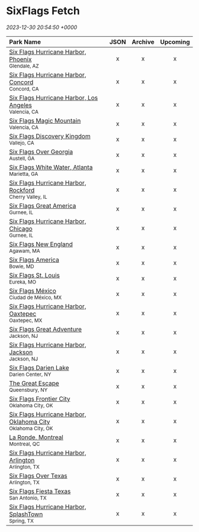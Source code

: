 # SixFlags Fetch

*2023-12-30 20:54:50 +0000*

| Park Name | JSON | Archive | Upcoming |
| :-------- | :--: | :-----: | :------: |
| [Six Flags Hurricane Harbor, Phoenix](https://parkcalendar.com/#46)<br><sup>Glendale, AZ</sup> | x | x | x |
| [Six Flags Hurricane Harbor, Concord](https://parkcalendar.com/#42)<br><sup>Concord, CA</sup> | x | x | x |
| [Six Flags Hurricane Harbor, Los Angeles](https://parkcalendar.com/#11)<br><sup>Valencia, CA</sup> | x | x | x |
| [Six Flags Magic Mountain](https://parkcalendar.com/#6)<br><sup>Valencia, CA</sup> | x | x | x |
| [Six Flags Discovery Kingdom](https://parkcalendar.com/#17)<br><sup>Vallejo, CA</sup> | x | x | x |
| [Six Flags Over Georgia](https://parkcalendar.com/#2)<br><sup>Austell, GA</sup> | x | x | x |
| [Six Flags White Water, Atlanta](https://parkcalendar.com/#25)<br><sup>Marietta, GA</sup> | x | x | x |
| [Six Flags Hurricane Harbor, Rockford](https://parkcalendar.com/#48)<br><sup>Cherry Valley, IL</sup> | x | x | x |
| [Six Flags Great America](https://parkcalendar.com/#7)<br><sup>Gurnee, IL</sup> | x | x | x |
| [Six Flags Hurricane Harbor, Chicago](https://parkcalendar.com/#13)<br><sup>Gurnee, IL</sup> | x | x | x |
| [Six Flags New England](https://parkcalendar.com/#20)<br><sup>Agawam, MA</sup> | x | x | x |
| [Six Flags America](https://parkcalendar.com/#14)<br><sup>Bowie, MD</sup> | x | x | x |
| [Six Flags St. Louis](https://parkcalendar.com/#3)<br><sup>Eureka, MO</sup> | x | x | x |
| [Six Flags México](https://parkcalendar.com/#28)<br><sup>Ciudad de México, MX</sup> | x | x | x |
| [Six Flags Hurricane Harbor, Oaxtepec](https://parkcalendar.com/#32)<br><sup>Oaxtepec, MX</sup> | x | x | x |
| [Six Flags Great Adventure](https://parkcalendar.com/#5)<br><sup>Jackson, NJ</sup> | x | x | x |
| [Six Flags Hurricane Harbor, Jackson](https://parkcalendar.com/#23)<br><sup>Jackson, NJ</sup> | x | x | x |
| [Six Flags Darien Lake](https://parkcalendar.com/#45)<br><sup>Darien Center, NY</sup> | x | x | x |
| [The Great Escape](https://parkcalendar.com/#24)<br><sup>Queensbury, NY</sup> | x | x | x |
| [Six Flags Frontier City](https://parkcalendar.com/#43)<br><sup>Oklahoma City, OK</sup> | x | x | x |
| [Six Flags Hurricane Harbor, Oklahoma City](https://parkcalendar.com/#44)<br><sup>Oklahoma City, OK</sup> | x | x | x |
| [La Ronde, Montreal](https://parkcalendar.com/#29)<br><sup>Montreal, QC</sup> | x | x | x |
| [Six Flags Hurricane Harbor, Arlington](https://parkcalendar.com/#10)<br><sup>Arlington, TX</sup> | x | x | x |
| [Six Flags Over Texas](https://parkcalendar.com/#1)<br><sup>Arlington, TX</sup> | x | x | x |
| [Six Flags Fiesta Texas](https://parkcalendar.com/#8)<br><sup>San Antonio, TX</sup> | x | x | x |
| [Six Flags Hurricane Harbor, SplashTown](https://parkcalendar.com/#47)<br><sup>Spring, TX</sup> | x | x | x |
